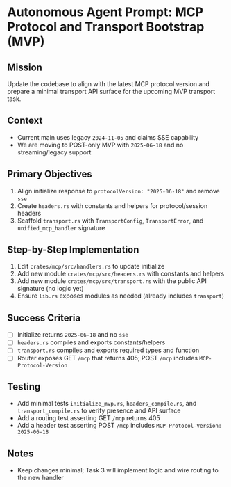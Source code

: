 # Autonomous Agent Prompt: MCP Protocol and Transport Bootstrap (MVP)

## Mission
Update the codebase to align with the latest MCP protocol version and prepare a minimal transport API surface for the upcoming MVP transport task.

## Context
- Current main uses legacy `2024-11-05` and claims SSE capability
- We are moving to POST-only MVP with `2025-06-18` and no streaming/legacy support

## Primary Objectives
1. Align initialize response to `protocolVersion: "2025-06-18"` and remove `sse`
2. Create `headers.rs` with constants and helpers for protocol/session headers
3. Scaffold `transport.rs` with `TransportConfig`, `TransportError`, and `unified_mcp_handler` signature

## Step-by-Step Implementation
1. Edit `crates/mcp/src/handlers.rs` to update initialize
2. Add new module `crates/mcp/src/headers.rs` with constants and helpers
3. Add new module `crates/mcp/src/transport.rs` with the public API signature (no logic yet)
4. Ensure `lib.rs` exposes modules as needed (already includes `transport`)

## Success Criteria
- [ ] Initialize returns `2025-06-18` and no `sse`
- [ ] `headers.rs` compiles and exports constants/helpers
- [ ] `transport.rs` compiles and exports required types and function
- [ ] Router exposes GET `/mcp` that returns 405; POST `/mcp` includes `MCP-Protocol-Version`

## Testing
- Add minimal tests `initialize_mvp.rs`, `headers_compile.rs`, and `transport_compile.rs` to verify presence and API surface
- Add a routing test asserting GET `/mcp` returns 405
- Add a header test asserting POST `/mcp` includes `MCP-Protocol-Version: 2025-06-18`

## Notes
- Keep changes minimal; Task 3 will implement logic and wire routing to the new handler
